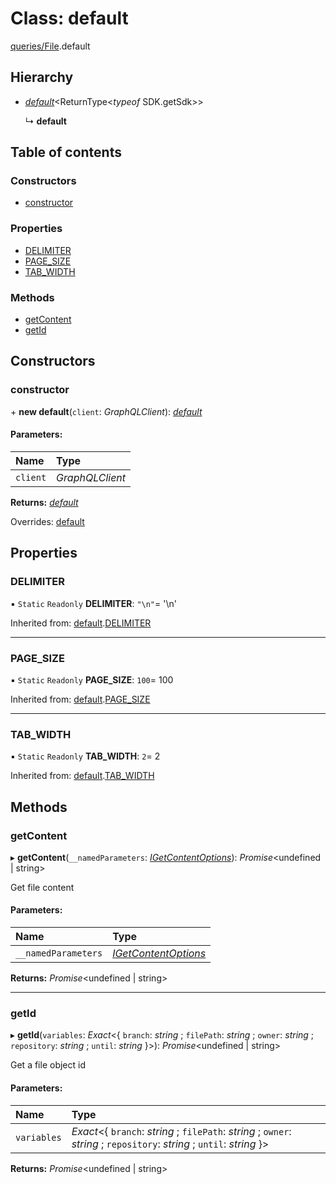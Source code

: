 # Class: default

[queries/File](../modules/queries_file.md).default

## Hierarchy

* [*default*](queries_query.default.md)<ReturnType<*typeof* SDK.getSdk\>\>

  ↳ **default**

## Table of contents

### Constructors

- [constructor](queries_file.default.md#constructor)

### Properties

- [DELIMITER](queries_file.default.md#delimiter)
- [PAGE\_SIZE](queries_file.default.md#page_size)
- [TAB\_WIDTH](queries_file.default.md#tab_width)

### Methods

- [getContent](queries_file.default.md#getcontent)
- [getId](queries_file.default.md#getid)

## Constructors

### constructor

\+ **new default**(`client`: *GraphQLClient*): [*default*](queries_file.default.md)

#### Parameters:

| Name | Type |
| :------ | :------ |
| `client` | *GraphQLClient* |

**Returns:** [*default*](queries_file.default.md)

Overrides: [default](queries_query.default.md)

## Properties

### DELIMITER

▪ `Static` `Readonly` **DELIMITER**: ``"\n"``= '\n'

Inherited from: [default](queries_query.default.md).[DELIMITER](queries_query.default.md#delimiter)

___

### PAGE\_SIZE

▪ `Static` `Readonly` **PAGE\_SIZE**: ``100``= 100

Inherited from: [default](queries_query.default.md).[PAGE_SIZE](queries_query.default.md#page_size)

___

### TAB\_WIDTH

▪ `Static` `Readonly` **TAB\_WIDTH**: ``2``= 2

Inherited from: [default](queries_query.default.md).[TAB_WIDTH](queries_query.default.md#tab_width)

## Methods

### getContent

▸ **getContent**(`__namedParameters`: [*IGetContentOptions*](../modules/queries_file.md#igetcontentoptions)): *Promise*<undefined \| string\>

Get file content

#### Parameters:

| Name | Type |
| :------ | :------ |
| `__namedParameters` | [*IGetContentOptions*](../modules/queries_file.md#igetcontentoptions) |

**Returns:** *Promise*<undefined \| string\>

___

### getId

▸ **getId**(`variables`: *Exact*<{ `branch`: *string* ; `filePath`: *string* ; `owner`: *string* ; `repository`: *string* ; `until`: *string*  }\>): *Promise*<undefined \| string\>

Get a file object id

#### Parameters:

| Name | Type |
| :------ | :------ |
| `variables` | *Exact*<{ `branch`: *string* ; `filePath`: *string* ; `owner`: *string* ; `repository`: *string* ; `until`: *string*  }\> |

**Returns:** *Promise*<undefined \| string\>
